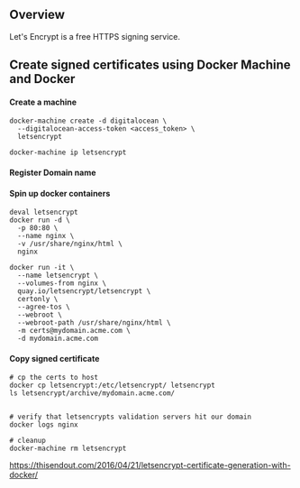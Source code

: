 
Overview
--------
Let's Encrypt is a free HTTPS signing service.

Create signed certificates using Docker Machine and Docker
----------------------------------------------------------
#### Create a machine
```
docker-machine create -d digitalocean \
  --digitalocean-access-token <access_token> \
  letsencrypt

docker-machine ip letsencrypt
```
#### Register Domain name

#### Spin up docker containers
```
deval letsencrypt
docker run -d \
  -p 80:80 \
  --name nginx \
  -v /usr/share/nginx/html \
  nginx

docker run -it \
  --name letsencrypt \
  --volumes-from nginx \
  quay.io/letsencrypt/letsencrypt \
  certonly \
  --agree-tos \
  --webroot \
  --webroot-path /usr/share/nginx/html \
  -m certs@mydomain.acme.com \
  -d mydomain.acme.com
```
#### Copy signed certificate
```
# cp the certs to host
docker cp letsencrypt:/etc/letsencrypt/ letsencrypt
ls letsencrypt/archive/mydomain.acme.com/


# verify that letsencrypts validation servers hit our domain
docker logs nginx

# cleanup 
docker-machine rm letsencrypt
```

https://thisendout.com/2016/04/21/letsencrypt-certificate-generation-with-docker/